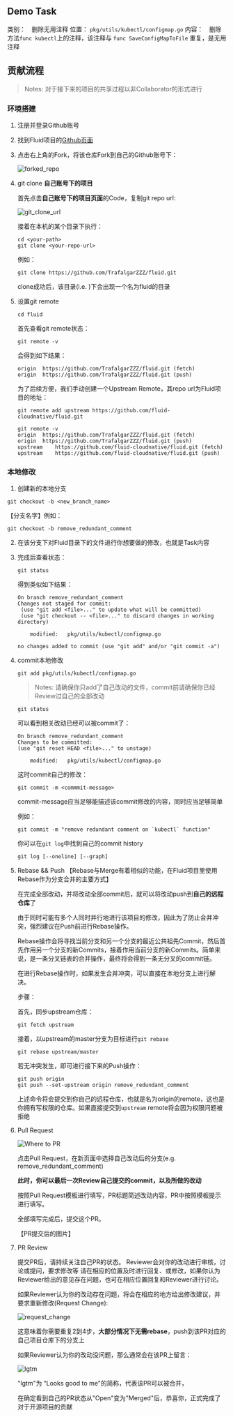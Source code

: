 ## Demo Task
类别：　删除无用注释
位置： `pkg/utils/kubectl/configmap.go`
内容：　删除方法`func kubectl`上的注释，该注释与 `func SaveConfigMapToFile` 重复，是无用注释


## 贡献流程

> Notes: 对于接下来的项目的共享过程以非Collaborator的形式进行

### 环境搭建

1. 注册并登录Github账号

2. 找到Fluid项目的[Github页面](https://github.com/fluid-cloudnative/fluid)

3. 点击右上角的Fork，将该仓库Fork到自己的Github账号下：

    ![forked_repo](forked_repo.png)

4. git clone **自己账号下的项目**

    首先点击**自己账号下的项目页面**的Code，复制git repo url:

    ![git_clone_url](git_clone_url.png)

    接着在本机的某个目录下执行：
    ```
    cd <your-path>
    git clone <your-repo-url>
    ```

    例如：
    ```
    git clone https://github.com/TrafalgarZZZ/fluid.git
    ```
    
    clone成功后，该目录(i.e. <your-path>)下会出现一个名为fluid的目录

5. 设置git remote

    ```
    cd fluid
    ```
    首先查看git remote状态：
    ```
    git remote -v
    ```
    会得到如下结果：
    ```
    origin	https://github.com/TrafalgarZZZ/fluid.git (fetch)
    origin	https://github.com/TrafalgarZZZ/fluid.git (push)

    ```

    为了后续方便，我们手动创建一个Upstream Remote，其repo url为Fluid项目的地址：
    ```
    git remote add upstream https://github.com/fluid-cloudnative/fluid.git
    ```

    ```
    git remote -v
    origin	https://github.com/TrafalgarZZZ/fluid.git (fetch)
    origin	https://github.com/TrafalgarZZZ/fluid.git (push)
    upstream	https://github.com/fluid-cloudnative/fluid.git (fetch)
    upstream	https://github.com/fluid-cloudnative/fluid.git (push)

    ```

### 本地修改

1. 创建新的本地分支
```
git checkout -b <new_branch_name>
``` 

【分支名字】例如：
```
git checkout -b remove_redundant_comment
```


2. 在该分支下对Fluid目录下的文件进行你想要做的修改，也就是Task内容

3. 完成后查看状态：
    ```
    git status
    ```

    得到类似如下结果：
    ```
    On branch remove_redundant_comment
    Changes not staged for commit:
     (use "git add <file>..." to update what will be committed)
     (use "git checkout -- <file>..." to discard changes in working directory)

        modified:   pkg/utils/kubectl/configmap.go

    no changes added to commit (use "git add" and/or "git commit -a")
    ```

4. commit本地修改
    ```
    git add pkg/utils/kubectl/configmap.go
    ```
    > Notes: 请确保你只add了自己改动的文件，commit前请确保你已经Review过自己的全部改动

    ```
    git status
    ```
    可以看到相关改动已经可以被commit了：
    ```
    On branch remove_redundant_comment
    Changes to be committed:
    (use "git reset HEAD <file>..." to unstage)

        modified:   pkg/utils/kubectl/configmap.go
    ```

    这时commit自己的修改：
    ```
    git commit -m <commmit-message>

    ```
    commit-message应当足够能描述该commit修改的内容，同时应当足够简单

    例如：
    ```
    git commit -m "remove redundant comment on `kubectl` function"
    ```

    你可以在`git log`中找到自己的commit history
    ```
    git log [--oneline] [--graph]
    ```

5. Rebase && Push
    【Rebase与Merge有着相似的功能，在Fluid项目里使用Rebase作为分支合并的主要方式】

    在完成全部改动，并将改动全部commit后，就可以将改动push到**自己的远程仓库**了

    由于同时可能有多个人同时并行地进行该项目的修改，因此为了防止合并冲突，强烈建议在Push前进行Rebase操作。

    Rebase操作会将寻找当前分支和另一个分支的最近公共祖先Commit，然后首先作用另一个分支的新Commits，接着作用当前分支的新Commits。简单来说，是一条分叉链表的合并操作，最终将会得到一条无分叉的commit链。

    在进行Rebase操作时，如果发生合并冲突，可以直接在本地分支上进行解决。

    步骤：
    
    首先，同步upstream仓库：
    ```
    git fetch upstream
    ```

    接着，以upstream的master分支为目标进行`git rebase`
    ```
    git rebase upstream/master
    ```

    若无冲突发生，即可进行接下来的Push操作：
    ```
    git push origin
    git push --set-upstream origin remove_redundant_comment
    ```
    上述命令将会提交到你自己的远程仓库，也就是名为origin的remote，这也是你拥有写权限的仓库。如果直接提交到`upstream` remote将会因为权限问题被拒绝


6. Pull Request

    ![Where to PR](where_to_pr.png)

    点击Pull Request，在新页面中选择自己改动后的分支(e.g. remove_redundant_comment)

    **此时，你可以最后一次Review自己提交的commit，以及所做的改动**

    按照Pull Request模板进行填写，PR标题简述改动内容，PR中按照模板提示进行填写。

    全部填写完成后，提交这个PR。

    【PR提交后的图片】

7. PR Review

    提交PR后，请持续关注自己PR的状态。
    Reviewer会对你的改动进行审核，讨论或提问，要求修改等
    请在相应的位置及时进行回复、或修改，如果你认为Reviewer给出的意见存在问题，也可在相应位置回复和Reviewer进行讨论。

    如果Reviewer认为你的改动存在问题，将会在相应的地方给出修改建议，并要求重新修改(Request Change):

    ![request_change](request_change.png)

    这意味着你需要重复2到4步，**大部分情况下无需rebase**，push到该PR对应的自己项目仓库下的分支上

    如果Reviewer认为你的改动没问题，那么通常会在该PR上留言：

    ![lgtm](lgtm.png)

    "lgtm"为 “Looks good to me"的简称，代表该PR可以被合并，

    在确定看到自己的PR状态从"Open"变为"Merged"后，恭喜你，正式完成了对于开源项目的贡献